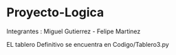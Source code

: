 # Proyecto-Logica

Integrantes : Miguel Gutierrez
             - Felipe Martinez

EL tablero Definitivo se encuentra en Codigo/Tablero3.py
